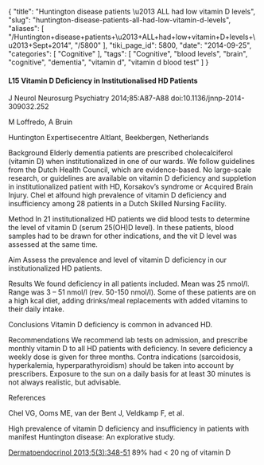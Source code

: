 {
    "title": "Huntington disease patients \u2013 ALL had low vitamin D levels",
    "slug": "huntington-disease-patients-all-had-low-vitamin-d-levels",
    "aliases": [
        "/Huntington+disease+patients+\u2013+ALL+had+low+vitamin+D+levels+\u2013+Sept+2014",
        "/5800"
    ],
    "tiki_page_id": 5800,
    "date": "2014-09-25",
    "categories": [
        "Cognitive"
    ],
    "tags": [
        "Cognitive",
        "blood levels",
        "brain",
        "cognitive",
        "dementia",
        "vitamin d",
        "vitamin d blood test"
    ]
}


#### L15 Vitamin D Deficiency in Institutionalised HD Patients

J Neurol Neurosurg Psychiatry 2014;85:A87-A88 doi:10.1136/jnnp-2014-309032.252

M Loffredo, A Bruin

Huntington Expertisecentre Altlant, Beekbergen, Netherlands

Background Elderly dementia patients are prescribed cholecalciferol (vitamin D) when institutionalized in one of our wards. We follow guidelines from the Dutch Health Council, which are evidence-based. No large-scale research, or guidelines are available on vitamin D deficiency and suppletion in institutionalized patient with HD, Korsakov’s syndrome or Acquired Brain Injury. Chel et alfound high prevalence of vitamin D deficiency and insufficiency among 28 patients in a Dutch Skilled Nursing Facility.

Method In 21 institutionalized HD patients we did blood tests to determine the level of vitamin D (serum 25(OH)D level). In these patients, blood samples had to be drawn for other indications, and the vit D level was assessed at the same time.

Aim Assess the prevalence and level of vitamin D deficiency in our institutionalized HD patients.

Results We found deficiency in all patients included. Mean was 25 nmol/l. Range was 3 – 51 nmol/l (rev. 50-150 nmol/l). Some of these patients are on a high kcal diet, adding drinks/meal replacements with added vitamins to their daily intake.

Conclusions Vitamin D deficiency is common in advanced HD.

Recommendations We recommend lab tests on admission, and prescribe monthly vitamin D to all HD patients with deficiency. In severe deficiency a weekly dose is given for three months. Contra indications (sarcoidosis, hyperkalemia, hyperparathyroidism) should be taken into account by prescribers. Exposure to the sun on a daily basis for at least 30 minutes is not always realistic, but advisable.

References 

Chel VG, Ooms ME, van der Bent J, Veldkamp F, et al. 

High prevalence of vitamin D deficiency and insufficiency in patients with manifest Huntington disease: An explorative study.

[Dermatoendocrinol 2013;5(3):348-51](https://www.landesbioscience.com/journals/dermatoendocrinology/article/26135/%20) 89% had < 20 ng of vitamin D